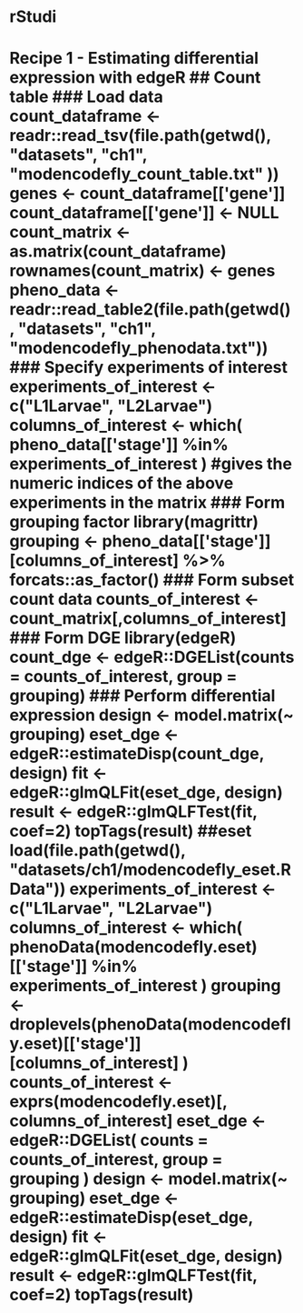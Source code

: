 # rStudi
# Recipe 1 - Estimating differential expression with edgeR  ## Count table  ### Load data count_dataframe &lt;- readr::read_tsv(file.path(getwd(), "datasets", "ch1", "modencodefly_count_table.txt" )) genes &lt;- count_dataframe[['gene']] count_dataframe[['gene']] &lt;- NULL count_matrix &lt;- as.matrix(count_dataframe) rownames(count_matrix) &lt;- genes pheno_data &lt;- readr::read_table2(file.path(getwd(), "datasets", "ch1", "modencodefly_phenodata.txt"))   ### Specify experiments of interest   experiments_of_interest &lt;- c("L1Larvae", "L2Larvae") columns_of_interest &lt;- which( pheno_data[['stage']] %in% experiments_of_interest ) #gives the numeric indices of the above experiments in the matrix  ### Form grouping factor library(magrittr) grouping &lt;- pheno_data[['stage']][columns_of_interest] %>%    forcats::as_factor()  ### Form subset count data counts_of_interest &lt;-  count_matrix[,columns_of_interest]  ### Form DGE library(edgeR) count_dge &lt;- edgeR::DGEList(counts = counts_of_interest, group = grouping)   ### Perform differential expression  design &lt;- model.matrix(~ grouping) eset_dge &lt;- edgeR::estimateDisp(count_dge, design) fit &lt;- edgeR::glmQLFit(eset_dge, design) result &lt;- edgeR::glmQLFTest(fit, coef=2) topTags(result)   ##eset load(file.path(getwd(), "datasets/ch1/modencodefly_eset.RData"))  experiments_of_interest &lt;- c("L1Larvae", "L2Larvae") columns_of_interest &lt;- which( phenoData(modencodefly.eset)[['stage']] %in% experiments_of_interest )  grouping &lt;- droplevels(phenoData(modencodefly.eset)[['stage']][columns_of_interest] )  counts_of_interest &lt;- exprs(modencodefly.eset)[, columns_of_interest]  eset_dge &lt;- edgeR::DGEList(   counts = counts_of_interest,   group = grouping    )  design &lt;- model.matrix(~ grouping) eset_dge &lt;- edgeR::estimateDisp(eset_dge, design) fit &lt;- edgeR::glmQLFit(eset_dge, design) result &lt;- edgeR::glmQLFTest(fit, coef=2) topTags(result)
